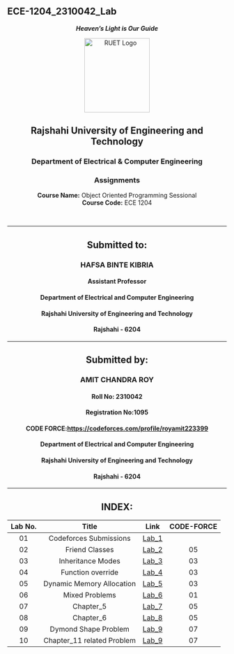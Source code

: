 ## ECE-1204_2310042_Lab
<div align="center">
  
_**Heaven’s Light is Our Guide**_
</div>

<p align="center">
  <img src="https://github.com/user-attachments/assets/18531be8-2a84-4bea-9027-5f1c40549dfa" alt="RUET Logo" style="width:150px;height:170px;">
</p>

<div align="center">
  
  ## **Rajshahi University of Engineering and Technology** <br> 
  ### **Department of Electrical & Computer Engineering**
  ### **Assignments**<br>
  **Course Name:** Object Oriented Programming Sessional <br>
  **Course Code:** ECE 1204
</div>
<br>
<div align="center">

---  
##  Submitted to: 

### **HAFSA BINTE KIBRIA**
#### Assistant Professor
#### Department of Electrical and Computer Engineering
#### Rajshahi University of Engineering and Technology
#### Rajshahi - 6204

---

## Submitted by:

### **AMIT CHANDRA ROY**
#### Roll No: 2310042
#### Registration No:1095
#### CODE FORCE:https://codeforces.com/profile/royamit223399
#### Department of Electrical and Computer Engineering
#### Rajshahi University of Engineering and Technology
#### Rajshahi - 6204

---
</div>

<div align="center">

## INDEX:
| Lab No. | Title | Link | CODE-FORCE |
| :---: | :---: | :---: | :----: |
| 01 | Codeforces Submissions |[Lab_1](https://github.com/Amit2310042/ECE-1204_2310042/blob/main/Lab_01.md)
| 02 | Friend Classes |[Lab_2](https://github.com/Amit2310042/ECE-1204_2310042/blob/main/Lab_02.md) |05|
| 03 | Inheritance Modes |[Lab_3](https://github.com/Amit2310042/ECE-1204_2310042/blob/main/Lab_03.md) |03|
| 04 | Function override |[Lab_4](https://github.com/Amit2310042/ECE-1204_2310042/blob/main/Lab_04.md) |03|
| 05 | Dynamic Memory Allocation |[Lab_5](https://github.com/Amit2310042/ECE-1204_2310042/blob/main/Lab_05.md) |03|
| 06 | Mixed Problems |[Lab_6](https://github.com/Amit2310042/ECE-1204_2310042/blob/main/Lab_06.md) |01|
| 07 | Chapter_5 |[Lab_7](https://github.com/Amit2310042/ECE-1204_2310042/blob/main/Lab_07.md) |05|
| 08 | Chapter_6|[Lab_8](https://github.com/Amit2310042/ECE-1204_2310042/blob/main/Lab_08.md) |05|
| 09 | Dymond Shape Problem|[Lab_9](https://github.com/Amit2310042/ECE-1204_2310042/blob/main/Lab_09.md) |07|
| 10 | Chapter_11 related Problem|[Lab_9](https://github.com/Amit2310042/ECE-1204_2310042/blob/main/Lab_10.md) |07|

